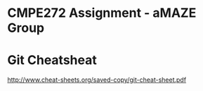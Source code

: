 # CMPE272 Assignment - aMAZE Group


# Git Cheatsheat
http://www.cheat-sheets.org/saved-copy/git-cheat-sheet.pdf
